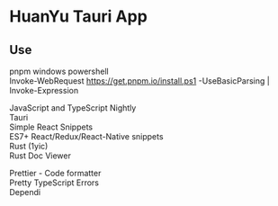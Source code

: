# HuanYu Tauri App

## Use
pnpm windows powershell  
Invoke-WebRequest https://get.pnpm.io/install.ps1 -UseBasicParsing | Invoke-Expression  

JavaScript and TypeScript Nightly  
Tauri  
Simple React Snippets  
ES7+ React/Redux/React-Native snippets  
Rust (1yic)  
Rust Doc Viewer  

Prettier - Code formatter  
Pretty TypeScript Errors  
Dependi  

